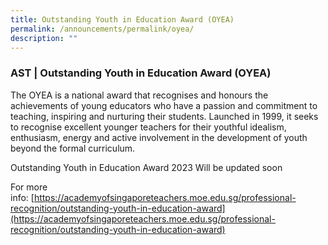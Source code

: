 ```yaml
---
title: Outstanding Youth in Education Award (OYEA)
permalink: /announcements/permalink/oyea/
description: ""
---
```

### AST | Outstanding Youth in Education Award (OYEA)

The OYEA is a national award that recognises and honours the achievements of young educators who have a passion and commitment to teaching, inspiring and nurturing their students. Launched in 1999, it seeks to recognise excellent younger teachers for their youthful idealism, enthusiasm, energy and active involvement in the development of youth beyond the formal curriculum.



Outstanding Youth in Education Award 2023 Will be updated soon 


For more info: [https://academyofsingaporeteachers.moe.edu.sg/professional-recognition/outstanding-youth-in-education-award](https://academyofsingaporeteachers.moe.edu.sg/professional-recognition/outstanding-youth-in-education-award)